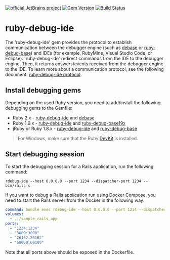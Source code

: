 [![official JetBrains project](http://jb.gg/badges/official.svg)](https://confluence.jetbrains.com/display/ALL/JetBrains+on+GitHub)
[![Gem Version](https://badge.fury.io/rb/ruby-debug-ide.svg)][gem]
[![Build Status](https://travis-ci.org/ruby-debug/ruby-debug-ide.svg?branch=master)](https://travis-ci.org/ruby-debug/ruby-debug-ide)

[gem]: https://rubygems.org/gems/ruby-debug-ide
# ruby-debug-ide

The 'ruby-debug-ide' gem provides the protocol to establish communication between the debugger engine (such as [debase](https://rubygems.org/gems/debase) or [ruby-debug-base](https://rubygems.org/gems/ruby-debug-base)) and IDEs (for example, RubyMine, Visual Studio Code, or Eclipse). 'ruby-debug-ide' redirect commands from the IDE to the debugger engine. Then, it returns answers/events received from the debugger engine to the IDE. To learn more about a communication protocol, see the following document: [ruby-debug-ide protocol](protocol-spec.md).

## Install debugging gems
Depending on the used Ruby version, you need to add/install the following debugging gems to the Gemfile:
- Ruby 2.x - [ruby-debug-ide](https://rubygems.org/gems/ruby-debug-ide) and [debase](https://rubygems.org/gems/debase)
- Ruby 1.9.x - [ruby-debug-ide](https://rubygems.org/gems/ruby-debug-ide) and [ruby-debug-base19x](https://rubygems.org/gems/ruby-debug-base19x)
- jRuby or Ruby 1.8.x - [ruby-debug-ide](https://rubygems.org/gems/ruby-debug-ide) and [ruby-debug-base](https://rubygems.org/gems/ruby-debug-base)
> For Windows, make sure that the Ruby [DevKit](https://github.com/oneclick/rubyinstaller/wiki/Development-Kit) is installed.
  
## Start debugging session
To start the debugging session for a Rails application, run the following command:
```shell
rdebug-ide --host 0.0.0.0 --port 1234 --dispatcher-port 1234 -- bin/rails s
```
If you want to debug a Rails application run using Docker Compose, you need to start the Rails server from the Docker in the following way:
```yaml
command: bundle exec rdebug-ide --host 0.0.0.0 --port 1234 --dispatcher-port host.docker.internal:1234 -- bin/rails s -p 3000 -b 0.0.0.0
volumes: 
  - .:/sample_rails_app
ports:
  - "1234:1234"
  - "3000:3000"
  - "26162:26162"
  - "60000:60100"
```
Note that all ports above should be exposed in the Dockerfile.